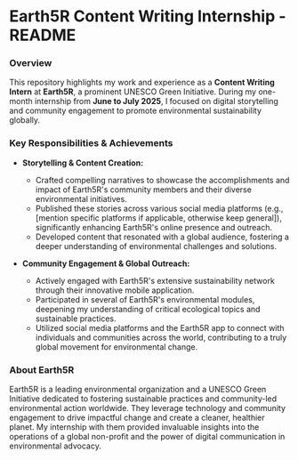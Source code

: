 # Earth5R Content Writing Internship - README

### Overview

This repository highlights my work and experience as a **Content Writing Intern** at **Earth5R**, a prominent UNESCO Green Initiative. During my one-month internship from **June to July 2025**, I focused on digital storytelling and community engagement to promote environmental sustainability globally.

### Key Responsibilities & Achievements

* **Storytelling & Content Creation:**
    * Crafted compelling narratives to showcase the accomplishments and impact of Earth5R's community members and their diverse environmental initiatives.
    * Published these stories across various social media platforms (e.g., [mention specific platforms if applicable, otherwise keep general]), significantly enhancing Earth5R's online presence and outreach.
    * Developed content that resonated with a global audience, fostering a deeper understanding of environmental challenges and solutions.

* **Community Engagement & Global Outreach:**
    * Actively engaged with Earth5R's extensive sustainability network through their innovative mobile application.
    * Participated in several of Earth5R's environmental modules, deepening my understanding of critical ecological topics and sustainable practices.
    * Utilized social media platforms and the Earth5R app to connect with individuals and communities across the world, contributing to a truly global movement for environmental change.

### About Earth5R

Earth5R is a leading environmental organization and a UNESCO Green Initiative dedicated to fostering sustainable practices and community-led environmental action worldwide. They leverage technology and community engagement to drive impactful change and create a cleaner, healthier planet. My internship with them provided invaluable insights into the operations of a global non-profit and the power of digital communication in environmental advocacy.

